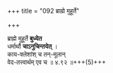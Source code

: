 +++
title = "092 ब्राह्मे मुहूर्ते"

+++

ब्राह्मे मुहूर्ते **बुध्येत**  
धर्मार्थौ **चाऽनुचिन्तयेत्** ।  
काय-क्लेशांश् च तन्-मूलान्  
वेद-तत्त्वार्थम् एव च  ॥ ४.९२ ॥+++(5)+++  